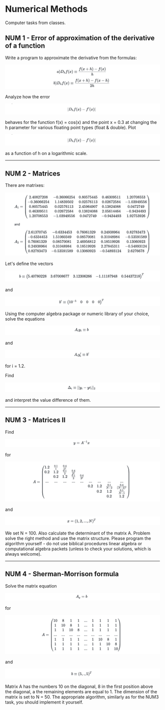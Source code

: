 # Numerical Methods

Computer tasks from classes.

## NUM 1 - Error of approximation of the derivative of a function

Write a program to approximate the derivative from the formulas:

<!-- $$ a) D_h f(x) \equiv \frac{f(x+h) - f(x)}{h} $$ -->
<!-- $$ b) D_h f(x) \equiv \frac{f(x+h) - f(x-h)}{2h} $$ -->
![Math input](/Numerical%20Methods/Math/1.png)

Analyze how the error

<!-- $$ |D_h f(x) - f'(x)| $$ -->
![Math input](/Numerical%20Methods/Math/2.png)

behaves for the function f(x) = cos(x) and the point x = 0.3 at changing the h parameter for various floating point types (float & double). Plot

<!-- $$ |D_h f(x) − f'(x)| $$ -->
![Math input](/Numerical%20Methods/Math/2.png)

as a function of h on a logarithmic scale.

---

## NUM 2 - Matrices

There are matrixes:

<!-- $$
A_1 =
\begin{pmatrix}
2.40827208 & -0.36066254 & 0.80575445 & 0.46309511 & 1.20708553 \\
-0.36066254 & 1.14839502 & 0.02576113 & 0.02672584 & -1.03949556 \\
0.80575445 & 0.02576113 & 2.45964907 & 0.13824088 & 0.0472749 \\
0.46309511 & 0.02672584 & 0.13824088 & 2.05614464 & -0.9434493 \\
1.20708553 & -1.03949556 & 0.0472749 & -0.9434493 & 1.92753926
\end{pmatrix}
$$

and

$$
A_2 =
\begin{pmatrix}
2.61370745 & -0.6334453 & 0.76061329 & 0.24938964 & 0.82783473 \\
-0.6334453 & 1.51060349 & 0.08570081 & 0.31048984 & -0.53591589 \\
0.76061329 & 0.08570081 & 2.46956812 & 0.18519926 & 0.13060923 \\
0.24938964 & 0.31048984 & 0.18519926 & 2.27845311 & -0.54893124 \\
0.82783473 & -0.53591589 & 0.13060923 & -0.54893124 & 2.6276678
\end{pmatrix}
$$ -->
![Math input](/Numerical%20Methods/Math/3.png)

Let's define the vectors

<!-- $$ b \equiv
\begin{pmatrix}
5.40780228 & 3.67008677 & 3.12306266 & -1.11187948 & 0.54437218
\end{pmatrix}
^T
$$ -->
![Math input](/Numerical%20Methods/Math/4.png)

and

<!-- $$ b' \equiv
\begin{pmatrix}
10^{-5} & 0 & 0 & 0 & 0
\end{pmatrix}
^T
$$ -->
![Math input](/Numerical%20Methods/Math/5.png)

Using the computer algebra package or numeric library of your choice, solve the equations

<!-- $$ A_iy_i \equiv b $$ -->
![Math input](/Numerical%20Methods/Math/6.png)

and

<!-- $$ A_iy'_i \equiv b' $$ -->
![Math input](/Numerical%20Methods/Math/7.png)

for i = 1.2.

Find

<!-- $$ \Delta_{i} \equiv || y_i − y′_i ||_2 $$ -->
![Math input](/Numerical%20Methods/Math/8.png)

and interpret the value difference of them.

---

## NUM 3 - Matrices II

Find

<!-- $$ y = A ^{−1}x $$ -->
![Math input](/Numerical%20Methods/Math/9.png)

for

<!-- $$
A =
\begin{pmatrix}
1.2 & \frac{0.1}{1} & \frac{0.4}{1^2} \\
0.2 & 1.2 & \frac{0.1}{2} & \frac{0.4}{2^2} \\
& 0.2 & 1.2 & \frac{0.1}{3} & \frac{0.4}{3^2} \\
... & ... & ... & ... & ... & ... & ... & ... & ... \\
& & & & & 0.2 & 1.2 & \frac{0.1}{N-2} & \frac{0.4}{(N-2)^2} \\
& & & & & & 0.2 & 1.2 & \frac{0.1}{N-1} \\
& & & & & & & 0.2 & 1.2
\end{pmatrix}
$$ -->
![Math input](/Numerical%20Methods/Math/10.png)

and

<!-- $$ x = (1, 2, ..., N)^T $$ -->
![Math input](/Numerical%20Methods/Math/11.png)

We set N = 100. Also calculate the determinant of the matrix A. Problem solve the right method and use the matrix structure. Please program the algorithm yourself - do not use biblical procedures linear algebra or computational algebra packets (unless to check your solutions, which is always welcome).

---

## NUM 4 - Sherman-Morrison formula

Solve the matrix equation

<!-- $$ A_y = b $$ -->
![Math input](/Numerical%20Methods/Math/12.png)

for

<!-- $$
A =
\begin{pmatrix}
10 & 8 & 1 & 1 & ... & 1 & 1 & 1 & 1 \\
1 & 10 & 8 & 1 & ... & 1 & 1 & 1 & 1 \\
1 & 1 & 10 & 8 & ... & 1 & 1 & 1 & 1 \\
... & ... & ... & ... & ... & ... & ... & ... & ... \\
1 & 1 & 1 & 1 & ... & 1 & 10 & 8 & 1 \\
1 & 1 & 1 & 1 & ... & 1 & 1 & 10 & 8 \\
1 & 1 & 1 & 1 & ... & 1 & 1 & 1 & 10 \\
\end{pmatrix}
$$ -->
![Math input](/Numerical%20Methods/Math/13.png)

and

<!-- $$ b ≡ (5,., 5)^T $$ -->
![Math input](/Numerical%20Methods/Math/14.png)

Matrix A has the numbers 10 on the diagonal, 8 in the first position above the diagonal, a the remaining elements are equal to 1. The dimension of the matrix is set to N = 50. The appropriate algorithm, similarly as for the NUM3 task, you should implement it yourself.
